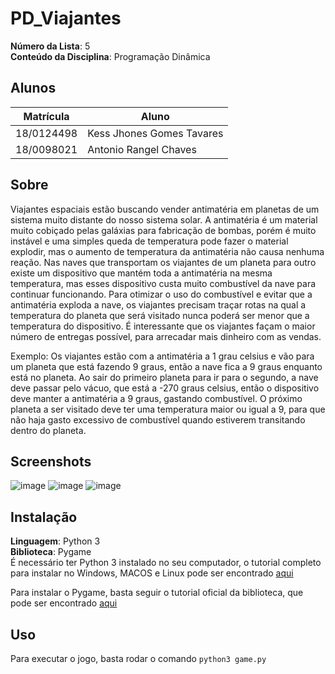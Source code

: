 
# PD_Viajantes

**Número da Lista**: 5<br>
**Conteúdo da Disciplina**: Programação Dinâmica<br>

## Alunos
|Matrícula | Aluno |
| -- | -- |
| 18/0124498  |  Kess Jhones Gomes Tavares |
| 18/0098021  |  Antonio Rangel Chaves |

## Sobre 
 Viajantes espaciais estão buscando vender antimatéria em planetas de um sistema muito distante do nosso sistema solar. A antimatéria é um material muito cobiçado pelas galáxias para fabricação de bombas, porém é muito instável e uma simples queda de temperatura pode fazer o material explodir, mas o aumento de temperatura da antimatéria não causa nenhuma reação. Nas naves que transportam os viajantes de um planeta para outro existe um dispositivo que mantém toda a antimatéria na mesma temperatura, mas esses dispositivo custa muito combustível da nave para continuar funcionando. Para otimizar o uso do combustível e evitar que a antimatéria exploda a nave, os viajantes precisam traçar rotas na qual a temperatura do planeta que será visitado nunca poderá ser menor que a temperatura do dispositivo. É interessante que os viajantes façam o maior número de entregas possível, para arrecadar mais dinheiro com as vendas.

Exemplo: Os viajantes estão com a antimatéria a 1 grau celsius e vão para um planeta que está fazendo 9 graus, então a nave fica a 9 graus enquanto está no planeta. Ao sair do primeiro planeta para ir para o segundo, a nave deve passar pelo vácuo, que está a -270 graus celsius, então o dispositivo deve manter a antimatéria a 9 graus, gastando combustível. O próximo planeta a ser visitado deve ter uma temperatura maior ou igual a 9, para que não haja gasto excessivo de combustível quando estiverem transitando dentro do planeta. 

## Screenshots
![image](https://github.com/projeto-de-algoritmos/PD_Viajantes/assets/57496213/a9bb3e29-4b4f-4756-807c-a6645605a530)
![image](https://github.com/projeto-de-algoritmos/PD_Viajantes/assets/57496213/ccfd1330-42a8-440e-814d-2e756aac5afe)
![image](https://github.com/projeto-de-algoritmos/PD_Viajantes/assets/57496213/13639cb5-6c27-4091-b660-2e012d25ed60)


## Instalação 
**Linguagem**: Python 3<br>
**Biblioteca**: Pygame<br>
É necessário ter Python 3 instalado no seu computador, o tutorial completo para instalar no Windows, MACOS e Linux pode ser encontrado [aqui](https://realpython.com/installing-python/)

Para instalar o Pygame, basta seguir o tutorial oficial da biblioteca, que pode ser encontrado [aqui](https://www.pygame.org/wiki/GettingStarted) 

## Uso 
Para executar o jogo, basta rodar o comando ```python3 game.py```







